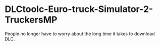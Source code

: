 # DLCtoolc-Euro-truck-Simulator-2-TruckersMP
People no longer have to worry about the long time it takes to download DLC.

